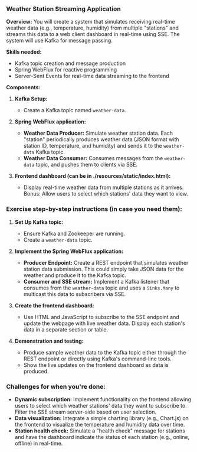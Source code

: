 ### Weather Station Streaming Application

**Overview:**
You will create a system that simulates receiving real-time weather data (e.g., temperature, humidity) from multiple "stations" and streams this data to a web client dashboard in real-time using SSE. The system will use Kafka for message passing.

**Skills needed:**

- Kafka topic creation and message production
- Spring WebFlux for reactive programming
- Server-Sent Events for real-time data streaming to the frontend

**Components:**

1. **Kafka Setup:**

   - Create a Kafka topic named `weather-data`.

2. **Spring WebFlux application:**

   - **Weather Data Producer:** Simulate weather station data. Each "station" periodically produces weather data (JSON format with station ID, temperature, and humidity) and sends it to the `weather-data` Kafka topic.
   - **Weather Data Consumer:** Consumes messages from the `weather-data` topic, and pushes them to clients via SSE.

3. **Frontend dashboard (can be in ./resources/static/index.html):**
   - Display real-time weather data from multiple stations as it arrives. Bonus: Allow users to select which stations' data they want to view.

### Exercise step-by-step instructions (in case you need them):

1. **Set Up Kafka topic:**

   - Ensure Kafka and Zookeeper are running.
   - Create a `weather-data` topic.

2. **Implement the Spring WebFlux application:**

   - **Producer Endpoint:** Create a REST endpoint that simulates weather station data submission. This could simply take JSON data for the weather and produce it to the Kafka topic.
   - **Consumer and SSE stream:** Implement a Kafka listener that consumes from the `weather-data` topic and uses a `Sinks.Many` to multicast this data to subscribers via SSE.

3. **Create the frontend dashboard:**

   - Use HTML and JavaScript to subscribe to the SSE endpoint and update the webpage with live weather data. Display each station's data in a separate section or table.

4. **Demonstration and testing:**
   - Produce sample weather data to the Kafka topic either through the REST endpoint or directly using Kafka's command-line tools.
   - Show the live updates on the frontend dashboard as data is produced.

### Challenges for when you're done:

- **Dynamic subscription:** Implement functionality on the frontend allowing users to select which weather stations' data they want to subscribe to. Filter the SSE stream server-side based on user selection.
- **Data visualization:** Integrate a simple charting library (e.g., Chart.js) on the frontend to visualize the temperature and humidity data over time.
- **Station health check:** Simulate a "health check" message for stations and have the dashboard indicate the status of each station (e.g., online, offline) in real-time.
